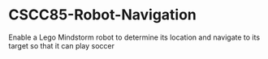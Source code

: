# CSCC85-Robot-Navigation
Enable a Lego Mindstorm robot to determine its location and navigate to its target so that it can play soccer
